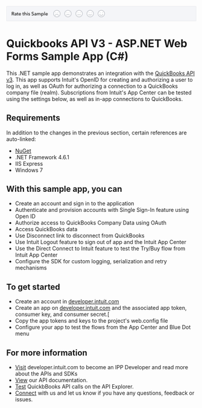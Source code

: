[![Sample Banner](views/Sample.png)][ss1]

Quickbooks API V3 - ASP.NET Web Forms Sample App (C#)
======================


This .NET sample app demonstrates an integration with the [QuickBooks API v3](https://developer.intuit.com/docs/0025_quickbooksapi/0050_data_services/v3).  This app supports Intuit's OpenID for creating and authorizing a user to log in, as well as OAuth for authorizing a connection to a QuickBooks company file (realm).  Subscriptions from Intuit's App Center can be tested using the settings below, as well as in-app connections to QuickBooks.

Requirements
-------------------------

In addition to the changes in the previous section, certain references are auto-linked:


* [NuGet](http://www.nuget.org/)
* .NET Framework 4.6.1
* IIS Express
* Windows 7

With this sample app, you can
-------------------------------

* Create an account and sign in to the application
* Authenticate and provision accounts with Single Sign-In feature using Open ID
* Authorize access to QuickBooks Company Data using OAuth
* Access QuickBooks data
* Use Disconnect link to disconnect from QuickBooks
* Use Intuit Logout feature to sign out of app and the Intuit App Center
* Use the Direct Connect to Intuit feature to test the Try/Buy flow from Intuit App Center
* Configure the SDK for custom logging, serialization and retry mechanisms
 
To get started
------------

* Create an account in [developer.intuit.com](http://developer.intuit.com) 
* Create an app on [developer.intuit.com](http://developer.intuit.com) and the associated app token, consumer key, and consumer secret.[
* Copy the app tokens and keys to the project's web.config file
* Configure your app to test the flows from the App Center and Blue Dot menu

For more information
------------

* [Visit](https://developer.intuit.com) developer.intuit.com to become an IPP Developer and read more about the APIs and SDKs
* [View](https://developer.intuit.com/docs) our API documentation.
* [Test](https://developer.intuit.com/v2/apiexplorer?apiname=V3QBO) QuickbBooks API calls on the API Explorer.
* [Connect](https://developer.intuit.com/v2/help) with us and let us know if you have any questions, feedback or issues.

[ss1]: https://help.developer.intuit.com/s/samplefeedback?cid=9010&repoName=QuickbooksV3API-DotNet

